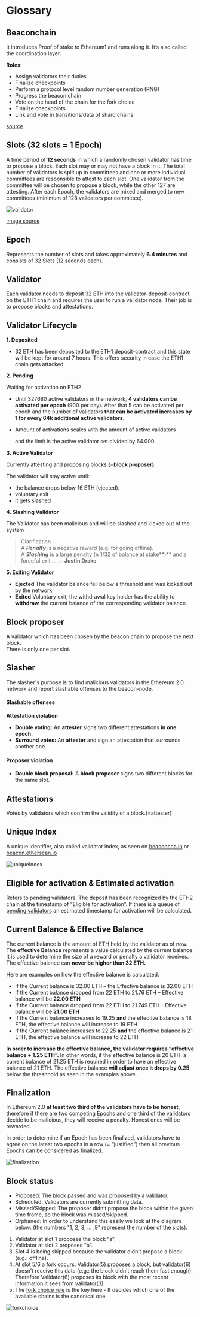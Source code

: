 # Glossary

## Beaconchain

It introduces Proof of stake to Ethereum1 and runs along it. It’s also called the coordination layer.

**Roles**:

* Assign validators their duties
* Finalize checkpoints
* Perform a protocol level random number generation \(RNG\)
* Progress the beacon chain
* Vote on the head of the chain for the fork choice
* Finalize checkpoints
* Link and vote in transitions/data of shard chains

[source](https://notes.ethereum.org/@djrtwo/Bkn3zpwxB#High-level-overview)

## Slots \(32 slots = 1 Epoch\)

A time period of **12 seconds** in which a randomly chosen validator has time to propose a block. Each slot may or may not have a block in it. The total number of validators is split up in committees and one or more individual committees are responsible to attest to each slot. One validator from the committee will be chosen to propose a block, while the other 127 are attesting. After each Epoch, the validators are mixed and merged to new committees \(minimum of 128 validators per committee\).

![validator](https://user-images.githubusercontent.com/26490734/73458538-bd09eb80-4375-11ea-83a1-27b5fb1394a1.png)

[image source](https://medium.com/coinmonks/eth2-0-phase-0-basics-for-new-contributors-8a0a22bc38c7)

## Epoch

Represents the number of slots and takes approximately **6.4 minutes** and consists of 32 Slots \(12 seconds each\).

## Validator

Each validator needs to deposit 32 ETH into the validator-deposit-contract on the ETH1 chain and requires the user to run a validator node. Their job is to propose blocks and attestations.

## **Validator Lifecycle**

**1. Deposited** 

* 32 ETH has been deposited to the ETH1 deposit-contract and this state will be kept for around 7 hours. This offers security in case the ETH1 chain gets attacked.

**2. Pending**   
  
Waiting for activation on ETH2

* Until 327680 active validators in the network, **4 validators can be activated per epoch** \(900 per day\). After that 5 can be activated per epoch and the number of validators **that can be activated increases by 1 for every 64k additional active  validators**. 
* Amount of activations scales with the amount of active validators 

  and the limit is the active validator set divided by 64.000

**3. Active Validator**   
  
Currently attesting and proposing blocks **\(=block proposer\)**.

The validator will stay active until:

* the balance drops below 16 ETH \(ejected\).
* voluntary exit
* it gets slashed

**4. Slashing Validator**   
  
The Validator has been malicious and will be slashed and kicked out of the system

> Clarification -   
> A _**Penalty**_ is a negative reward \(e.g. for going offline\).   
> A _**Slashing**_ is a large penalty \(≥ 1/32 of balance at stake**\)** and a forceful exit ... **. - Justin Drake**

**5. Exiting Validator**

* **Ejected**  The validator balance fell below a threshold and was kicked out by the network 
* **Exited**  Voluntary exit, the withdrawal key holder has the ability to **withdraw** the current balance of the corresponding validator balance.

## Block proposer

A validator which has been chosen by the beacon chain to propose the next block.   
There is only one per slot.

## Slasher 

The slasher's purpose is to find malicious validators in the Ethereum 2.0 network and report slashable offenses to the beacon-node. 

#### **Slashable offenses**

**Attestation violation**

* **Double voting:** An **attester** signs two different attestations **in one epoch.**
* **Surround votes:** An **attester** and sign an attestation that surrounds another one.

#### Proposer violation

* **Double block proposal:** A **block** **proposer** signs two different blocks for the same slot.

## Attestations

Votes by validators which confirm the validity of a block.\(=attester\)

## Unique Index

A unique identifier, also called validator index, as seen on [beaconcha.in](https://www.beaconcha.in/) or [beacon.etherscan.io](https://beacon.etherscan.io/)

![uniqueIndex](https://user-images.githubusercontent.com/26490734/73483294-7630eb80-439f-11ea-85ef-2ce08c7a7e1a.png)

## Eligible for activation & Estimated activation

Refers to pending validators. The deposit has been recognized by the ETH2 chain at the timestamp of “Eligible for activation”. If there is a queue of [pending validators](https://www.beaconcha.in/validators) an estimated timestamp for activation will be calculated.

## Current Balance & Effective Balance

The current balance is the amount of ETH held by the validator as of now. The **effective Balance** represents a value calculated by the current balance. It is used to determine the size of a reward or penalty a validator receives. The effective balance can **never be higher than 32 ETH.**

Here are examples on how the effective balance is calculated:

* If the Current balance is 32.00 ETH – the Effective balance is 32.00 ETH
* If the Current balance dropped from 22 ETH to 21.76 ETH – Effective balance will be **22.00 ETH**
* If the Current balance dropped from 22 ETH to 21.749 ETH – Effective balance will be **21.00 ETH**
* If the Current balance increases to 19.25 **and** the effective balance is 18 ETH, the effective balance will increase to 19 ETH
* If the Current balance increases to 22.25 **and** the effective balance is 21 ETH, the effective balance will increase to 22 ETH

**In order to increase the effective balance, the validator requires “effective balance + 1.25 ETH”.** In other words, if the effective balance is 20 ETH, a current balance of 21.25 ETH is required in order to have an effective balance of 21 ETH. The effective balance **will adjust once it drops by 0.25** below the threshhold as seen in the examples above.

## Finalization

In Ethereum 2.0 **at least two third of the validators have to be honest**, therefore if there are two competing Epochs and one third of the validators decide to be malicious, they will receive a penalty. Honest ones will be rewarded.

In order to determine if an Epoch has been finalized, validators have to agree on the latest two epochs in a row \(= “justified”\) then all previous Epochs can be considered as finalized.

![finalization](https://user-images.githubusercontent.com/26490734/73467349-81761e00-4383-11ea-8733-af69fa72ebf6.png)

## Block status

* Proposed: The block passed and was proposed by a validator.
* Scheduled: Validators are currently submitting data.
* Missed/Skipped: The proposer didn’t propose the block within the given time frame, so the block was missed/skipped.
* Orphaned: In order to understand this easily we look at the diagram below: \(the numbers "1, 2, 3, ... ,9" represent the number of the slots\).

1. Validator at slot 1 proposes the block “a”.
2. Validator at slot 2 proposes “b”.
3. Slot 4 is being skipped because the validator didn’t propose a block \(e.g.: offline\).
4. At slot 5/6 a fork occurs: Validator\(5\) proposes a block, but validator\(6\) doesn’t receive this data \(e.g.: the block didn’t reach them fast enough\). Therefore Validator\(6\) proposes its block with the most recent information it sees from validator\(3\).
5. The [fork choice rule](https://notes.ethereum.org/@vbuterin/rkhCgQteN?type=view#LMD-GHOST-fork-choice-rule) is the key here - It decides which one of the available chains is the canonical one.

![forkchoice](https://user-images.githubusercontent.com/26490734/73468330-e67e4380-4384-11ea-81cd-cb18d7a88e92.png)

